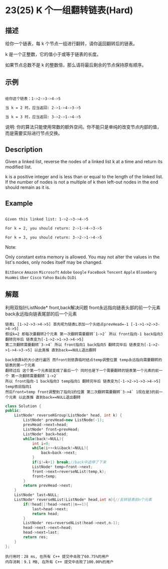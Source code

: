 # 23(25) K 个一组翻转链表(Hard)

## 描述

给你一个链表，每 k 个节点一组进行翻转，请你返回翻转后的链表。

k 是一个正整数，它的值小于或等于链表的长度。

如果节点总数不是 k 的整数倍，那么请将最后剩余的节点保持原有顺序。

## 示例

```bash

给你这个链表：1->2->3->4->5

当 k = 2 时，应当返回: 2->1->4->3->5

当 k = 3 时，应当返回: 3->2->1->4->5

```
说明: 你的算法只能使用常数的额外空间。你不能只是单纯的改变节点内部的值，而是需要实际进行节点交换。
## Description

Given a linked list, reverse the nodes of a linked list k at a time and return its modified list.

k is a positive integer and is less than or equal to the length of the linked list. If the number of nodes is not a multiple of k then left-out nodes in the end should remain as it is.

## Example

```bash

Given this linked list: 1->2->3->4->5

For k = 2, you should return: 2->1->4->3->5

For k = 3, you should return: 3->2->1->4->5

```
Note:

Only constant extra memory is allowed.
You may not alter the values in the list's nodes, only nodes itself may be changed.

`BitDance` `Amazon` `Microsoft` `Adobe` `Google` `FaceBook` `Tencent` `Apple` `Bloomberg` `HuaWei` `Uber` `Cisco` `Yahoo` `Baidu` `DiDi`
    
## 解题

利用双指针ListNode* front,back解决问题
front永远指向链表头部的前一个元素 back永远指向链表尾部的后一个元素
```
链表L [1->2->3->4->5] 首先呢为链表L添加一个头结点prevHead=-1 [-1->1->2->3->4->5]
假设k=2 即每次要翻转2个元素 第一次翻转需要翻转`1->2` 所以 front指向-1 back指向3 翻转完毕后 链表变为[-1->2->1->3->4->5] 
第二次翻转需要翻转`3->4` 所以 front指向1 back指向5 翻转完毕后 链表变为[-1->2->1->4->3->5] 以此类推 直到back==NULL退出翻转

back依靠k的大小进行遍历 而front则依靠临时结点temp调整位置 temp永远指向需要翻转的链表的第一个元素 
翻转过后 这个第一个元素就变成了最后一个 同时也是下一个需要翻转的链表第一个元素的前一个 第一次翻转需要翻转`1->2` 
所以 front指向-1 back指向3 temp指向1 翻转完毕后 链表变为[-1->2->1->3->4->5] temp依旧指向1 
然后front=temp front调整到了指向1的位置 第二次翻转需要翻转`3->4` 1现在是3的前一个元素 以此类推 直到back==NULL退出翻转
```

```C++
class Solution {
public:
    ListNode* reverseKGroup(ListNode* head, int k) {
        ListNode* prevHead=new ListNode(-1);
        prevHead->next=head;
        ListNode* front=prevHead;
        ListNode* back=head;
        while(back!=NULL){
            int i=0;
            while(i++<k&&back!=NULL){
                back=back->next;
            }
            if(i!=k+1) break;//back中途停了下来
            ListNode* temp=front->next;
            front->next=reverseNList(temp,k);
            front=temp;
        }
        return prevHead->next;
    }
    ListNode* last=NULL;
    ListNode* reverseNList(ListNode* head,int n){//反转链表前n个元素
        if(!head||!head->next||n==1){
            last=head->next;
            return head;
        }
        ListNode* res=reverseNList(head->next,n-1);
        head->next->next=head;
        head->next=last;
        return res;
    }
};
```

```
执行用时：28 ms, 在所有 C++ 提交中击败了60.75%的用户
内存消耗：9.1 MB, 在所有 C++ 提交中击败了100.00%的用户
```